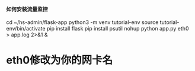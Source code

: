 #### 如何安装流量监控
cd ~/hs-admin/flask-app
python3 -m venv tutorial-env
source tutorial-env/bin/activate
pip install flask
pip install psutil
nohup python app.py eth0 > app.log 2>&1 &
# eth0修改为你的网卡名